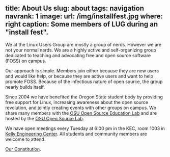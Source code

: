 title: About Us
slug: about
tags: navigation
navrank: 1
image:
    url: /img/installfest.jpg
    where: right
    caption: Some members of LUG during an "install fest".
---
We at the Linux Users Group are mostly a group of nerds. However we are not
your normal nerds. We are a highly active and self-organizing group dedicated
to teaching and advocating free and open source software (FOSS) on campus.

Our approach is simple. Members join either because they are new users and
would like help, or because they are active users and want to help promote
FOSS.  Because of the infectious nature of open source, the group nearly builds
itself.

Since 2004 we have benefited the Oregon State student body by providing free 
support for Linux, increasing awareness about the open source revolution, and 
jointly creating events with other groups on campus. We share many members with 
the [OSU Open Source Education Lab][osel] and are hosted by the [OSU Open Source
Lab][osuosl].

We have open meetings every Tuesday at 6:00 pm in the KEC, room 1003
in [Kelly Engineering Center][KEC]. All students and community members are welcome
to attend. 

[Our Constitution][constitution].

[osel]: http://osel.oregonstate.edu
[osuosl]: http://osuosl.org
[constitution]: /constitution/
[KEC]: http://oregonstate.edu/campusmap/locations/info/870
